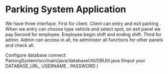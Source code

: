 # Parking System Application

We have three interface. First for client. Client can entry and exit parking . When we entry can choose type vehicle and select spot, on exit panel we pay.Second for employee. Employee begin shift and ending shift. Third for admin. Admin can access in all, he  administer all functions for other panels and check all.

Configure database connect:
ParkingSystem/src/main/java/databaseUtil/DBUtil.java (Imput your DATABASE_URL, USERNAME , PASSWORD )
